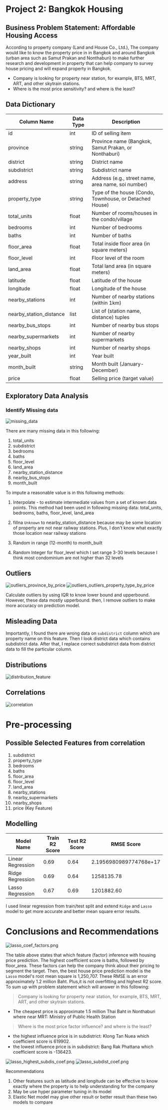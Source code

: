 # Project 2: Bangkok Housing

## Business Problem Statement: Affordable Housing Access
According to property company (Land and House Co., Ltd.), The company would like to know the property price in  in Bangkok and around Bangkok (urban area such as Samut Prakan and Nonthaburi) to make further research and development in property that can help company to survey house pricing and will expand property in Bangkok.

- Company is looking for property near station, for example, BTS, MRT, ART, and other skytrain stations.
- Where is the most price sensitivity? and where is the least?

## Data Dictionary
| Column Name | Data Type | Description |
|---|---|---|
| id | int | ID of selling item |
| province | string | Province name (Bangkok, Samut Prakan, or Nonthaburi) |
| district | string | District name |
| subdistrict | string | Subdistrict name |
| address | string | Address (e.g., street name, area name, soi number) |
| property_type | string | Type of the house (Condo, Townhouse, or Detached House) |
| total_units | float | Number of rooms/houses in the condo/village |
| bedrooms | int | Number of bedrooms |
| baths | int | Number of baths |
| floor_area | float | Total inside floor area (in square meters) |
| floor_level | int | Floor level of the room |
| land_area | float | Total land area (in square meters) |
| latitude | float | Latitude of the house |
| longitude | float | Longitude of the house |
| nearby_stations | int | Number of nearby stations (within 1km) |
| nearby_station_distance | list | List of (station name, distance) tuples |
| nearby_bus_stops | int | Number of nearby bus stops |
| nearby_supermarkets | int | Number of nearby supermarkets |
| nearby_shops | int | Number of nearby shops |
| year_built | int | Year built |
| month_built | string | Month built (January-December) |
| price | float | Selling price (target value) |

## Exploratory Data Analysis
### Identify Missing data
![missing_data](image/missing_data.png)

There are many missing data in this following:
1. total_units
2. subdistrict
3. bedrooms
4. baths
5. floor_level
6. land_area
7. nearby_station_distance
8. nearby_bus_stops
9. month_built

To impute a reasonable value is in this following methods:
1. Interpolate - to estimate intermediate values from a set of known data points. This method had been used in following missing data:
total_units, bedrooms, baths, floor_level, land_area

2. fillna `Unknown` to nearby_station_distance because may be some location of property are not near railway stations. Plus, I don't know what exactly those location near railway stations

3. Random in range (12-month) to month_built

4. Random Integer for floor_level which I set range 3-30 levels because I think most condominium are not higher than 32 levels

## Outliers
![outliers_province_by_price](image/outliers_province_by_price.png)
![outliers_outliers_property_type_by_price](image/outliers_property_type_by_price.png)

Calculate outliers by using IQR to know lower bound and upperbound. However, these data mostly upperbound. then, I remove outliers to make more accuracy on prediction model.

## Misleading Data
Importantly, I found there are wrong data on `subdistrict` column which are property name on this feature. Then I look district data which contains subdistrict data. After that, I replace correct subdistrict data from district data to fill the particular column.

## Distributions
![distribution_feature](image/distribution_feature.png)

## Correlations
![correlation](image/correlation.png)

# Pre-processing
## Possible Selected Features from correlation
1. subdistrict
2. property_type
3. bedrooms
4. baths
5. floor_area
6. floor_level
7. land_area
8. nearby_stations
9. nearby_supermarkets
10. nearby_shops
11. price (Key Feature)

## Modelling
| Model Name | Train R2 Score | Test R2 Score | RMSE Score |
| ---------- | -------------- | ------------- | ---------- |
| Linear Regression | 0.69 | 0.64 | 2.1956980989774768e+17 |
| Ridge Regression | 0.69 | 0.64 | 1258135.78 |
| Lasso Regression | 0.67 | 0.69 | 1201882.60 |

I used linear regression from train/test split and extend `Ridge` and `Lasso` model to get more accurate and better mean square error results.

# Conclusions and Recommendations
![lasso_coef_factors.png](image/lasso_coef_factors.png)

The table above states that which feature (factor) inference with housing price prediction. The highest coefficient score is baths, followed by floor_area. These factors can help the company think about their pricing to segment the target. Then, the best house price prediction model is the `Lasso` model's root mean square is 1,250,707. These RMSE is an error approximately 1.2 million Baht. Plus,it is not overfitting and highest R2 score. To sum up with problem statement which will answer in this following:

> Company is looking for property near station, for example, BTS, MRT, ART, and other skytrain stations.
- The cheapest price is approximate 1.5 million Thai Baht in Nonthaburi where near MRT: Ministry of Public Health Station

>  Where is the most price factor influence? and where is the least?
- the highest influence price is in subdistrict: Klong Tan Nuea which coefficient score is 619902.
- the lowest influence price is in subdistrict: Bang Rak Phattana which coefficient score is -136423.

![lasso_highest_subdis_coef.png](image/lasso_highest_subdis_coef.png)
![lasso_subdist_coef.png](image/lasso_subdist_coef.png)

Recommendations

1. Other features such as latitude and longitude can be effective to know exactly where the property is to help understanding for the company
2. May be use hyper parameter tuning in its model
3. Elastic Net model may give other result or better result than these two models to compare
